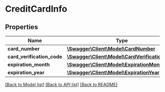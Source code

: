 # CreditCardInfo

## Properties
Name | Type | Description | Notes
------------ | ------------- | ------------- | -------------
**card_number** | [**\Swagger\Client\Model\CardNumber**](CardNumber.md) |  | 
**card_verification_code** | [**\Swagger\Client\Model\CardVerificationCode**](CardVerificationCode.md) |  | [optional] 
**expiration_month** | [**\Swagger\Client\Model\ExpirationMonth**](ExpirationMonth.md) |  | 
**expiration_year** | [**\Swagger\Client\Model\ExpirationYear**](ExpirationYear.md) |  | 

[[Back to Model list]](../README.md#documentation-for-models) [[Back to API list]](../README.md#documentation-for-api-endpoints) [[Back to README]](../README.md)


